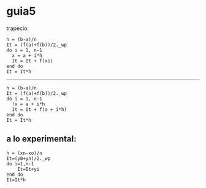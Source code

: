 # guia5

trapecio:

    h = (b-a)/n
    It = (f(a)+f(b))/2._wp
    do i = 1, n-1
      x = a + i*h
      It = It + f(xi)
    end do
    It = It*h
    
 ---------------------------------------   
    h = (b-a)/n
    It = (f(a)+f(b))/2._wp
    do i = 1, n-1
      !x = a + i*h
      It = It + f(a + i*h)
    end do
    It = It*h
    
a lo experimental:    
---------------------------------------    
    h = (xn-xo)/n
    It=(y0+yn)/2._wp
    do i=1,n-1
        It=It+yi
    end do
    It=It*h

